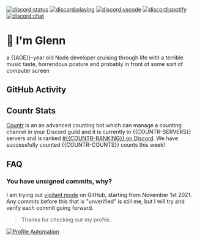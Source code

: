 [![discord:status](https://dev.discordprofiles.me/badge/status/110090225929191424?style=flat-square)](https://discord.com/users/110090225929191424)
[![discord:playing](https://dev.discordprofiles.me/badge/playing/110090225929191424?style=flat-square)](https://discord.com/users/110090225929191424)
[![discord:vscode](https://dev.discordprofiles.me/badge/vscode/110090225929191424?style=flat-square)](https://discord.com/users/110090225929191424)
[![discord:spotify](https://dev.discordprofiles.me/badge/spotify/110090225929191424?style=flat-square)](https://dev.discordprofiles.me/openspotify/110090225929191424)
[![discord:chat](https://img.shields.io/discord/449576301997588490?style=flat-square)](https://discord.gg/Ccj5bjb)

# 👋 I'm Glenn

a {{AGE}}-year old Node developer cruising through life with a terrible music taste, horrendous posture and probably in front of some sort of computer screen

## GitHub Activity

<!--GITHUB_ACTIVITY:{"rows": 25}-->

## Countr Stats

[Countr](https://countr.xyz/) is an an advanced counting bot which can manage a counting channel in your Discord guild and it is currently in {{COUNTR-SERVERS}} servers and is ranked [#{{COUNTR-RANKING}} on Discord](https://dblstatistics.com/bot/467377486141980682). We have successfully counted {{COUNTR-COUNTS}} counts this week!

## FAQ

### You have unsigned commits, why?

I am trying out [vigilant mode](https://docs.github.com/github/authenticating-to-github/displaying-verification-statuses-for-all-of-your-commits) on GitHub, starting from November 1st 2021. Any commits before this that is "unverified" is still me, but I will try and verify each commit going forward.

> Thanks for checking out my profile.

[![Profile Automation](https://img.shields.io/github/workflow/status/biaw/phone/README%20Update?label=automation)](https://github.com/biaw/phone/actions/workflows/README.yml)